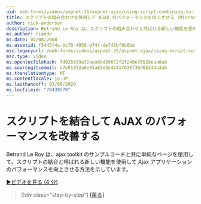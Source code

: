 ```yaml
---
uid: web-forms/videos/aspnet-35/aspnet-ajax/using-script-combining-to-improve-ajax-performance
title: スクリプトの組み合わせを使用して AJAX のパフォーマンスを向上させる |Microsoft Docs
author: rick-anderson
description: Betrand Le Roy は、スクリプトの組み合わせと呼ばれる新しい機能を使用して Ajax アプリケーションのパフォーマンスを向上させる方法を説明しています。
ms.author: riande
ms.date: 05/08/2008
ms.assetid: f5445f4a-bc78-4950-b74f-de748bf8b0be
msc.legacyurl: /web-forms/videos/aspnet-35/aspnet-ajax/using-script-combining-to-improve-ajax-performance
msc.type: video
ms.openlocfilehash: fd025699a72aea6bd39672f2f240e76528eaa8ab
ms.sourcegitcommit: e7e91932a6e91a63e2e46417626f39d6b244a3ab
ms.translationtype: MT
ms.contentlocale: ja-JP
ms.lasthandoff: 03/06/2020
ms.locfileid: "78439570"
---
```

# <a name="using-script-combining-to-improve-ajax-performance"></a>スクリプトを結合して AJAX のパフォーマンスを改善する

Betrand Le Roy は、ajax toolkit のサンプルコードと共に単純なページを使用して、スクリプトの結合と呼ばれる新しい機能を使用して Ajax アプリケーションのパフォーマンスを向上させる方法を示しています。

[&#9654;ビデオを見る (4 分)](https://channel9.msdn.com/Blogs/ASP-NET-Site-Videos/using-script-combining-to-improve-ajax-performance)

> [!div class="step-by-step"]
> [[戻る]](introduction-to-aspnet-ajax-history.md)
